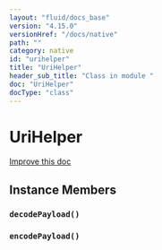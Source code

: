 ```yaml
---
layout: "fluid/docs_base"
version: "4.15.0"
versionHref: "/docs/native"
path: ""
category: native
id: "urihelper"
title: "UriHelper"
header_sub_title: "Class in module "
doc: "UriHelper"
docType: "class"
---
```


<h1 class="api-title">UriHelper</h1>

<a class="improve-v2-docs" href="http://github.com/ionic-team/ionic-native/edit/master/src/@ionic-native/plugins/nfc/index.ts#L471">
  Improve this doc
</a>











<h2><a class="anchor" name="instance-members" href="#instance-members"></a>Instance Members</h2>
<h3><a class="anchor" name="decodePayload" href="#decodePayload"></a><code>decodePayload()</code></h3>




<h3><a class="anchor" name="encodePayload" href="#encodePayload"></a><code>encodePayload()</code></h3>










